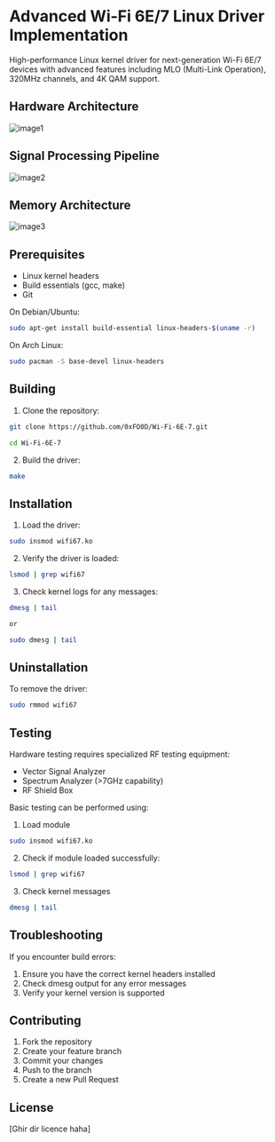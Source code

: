 # Advanced Wi-Fi 6E/7 Linux Driver Implementation

High-performance Linux kernel driver for next-generation Wi-Fi 6E/7 devices with advanced features including MLO (Multi-Link Operation), 320MHz channels, and 4K QAM support.

## Hardware Architecture 
![image1](https://www.plantuml.com/plantuml/png/PL5DRy8m3BtdLtZS4NzWckXAgo5HYGyExEWLhwj8t2vD3zt4Vvz9gorX1ySyF_gUyxBi75hN6wqUt0SPWbPZpQgxrDoYHGDbOzg6YTt13Ph0KkcGAqsgnVA25S5idqDk6tR4vnbygzyFF9CsbcQ07UppaDbkDdugFHmdgtInIb9FoMzr_NDvnexUy9_5zkKLDZYG7UK4HNIU7nThEJmhFUAoqKXwECu-UzJrrwIOxTGrP8ia3Vm4nNx74sHSrKoUFfwYD29k7t6xddg20XchINfNY75m_yFGEJAmPaVs7Kkwpo5TauJDpZPQJn8ooyB_h8eat41WT3CoZHtkDOhijeSyvEDy_kJVH6e44hQI6e4aeQGyyCfI8_1Rt0uFlU2I-DmR_GC0)

## Signal Processing Pipeline
![image2](https://www.plantuml.com/plantuml/png/VLB1JeD04Btp5MFlnZi9fgILr4CL0QCUfp2s6vTTt9sQzE-TtMW0Gpmicvdtc7dlmTepEZxtEhdY4_K4WqPb4l-Xp80EU_3qUIRJqfwynoFbMXqDj6ION28CLgqQq32iTjOpRChd5Q27tMFTpE7jFeSxSrI68a7AERxFDn6GUmwKkxS8o3q7gYBsgsBUpaMQCHYn_A59iWoQLoYHJv1bIH06rxTXVmelJZ45T4k-TMfWwn9iMNqXKrGe9v15Kmg5f25TP8J6eV7lD247rN82MNIcuG6bisnRg-Cx8pNu2B1GgoA5-vidgB4VDFcH8vwgGXZ1G2eLr98wwgIZAKMgwL0fftAad5gH6Aen1fdx8s2Slh0-U9agN7GHqzbIQplgeBxq1wlzOZ8YupV6t7lg3_go67VuHcbGkx5XAojh_hgPU_qd2R6o9jF93_uD)
## Memory Architecture
![image3](https://www.plantuml.com/plantuml/png/NP7HQhD048NlVOhvlGz_TY6bvA8aceQ68bZJGWf2MUp4IjPPsLsXeVJTkovggtCXdF7CDtDqOwpGjgrbyCz-O8tGI55HO2uLDKAB6WfLDugGxD5U9OB6mWeg9GQDA2wYH0ZJ-82GOAtq5OwkYo5y1UCOXD4sMwuXLcIraf1XMHcBskIq_5owUkiUi81UxLs580nqOpCCMyFpwNzsWgSMMnm8R49W4mAR4VWQTiaMTcWANJLMZMVm2OHF83pu_arx88kQXEmJpxAc3w_zYvmOltsCFCDra_laho_PngEFhsvwd-lEVAbRYnQYzdn6dTEAyG4PlUpTMTr7WiNYRbZHHVRQexpcNdl_1kdT_UeV)
## Prerequisites

- Linux kernel headers
- Build essentials (gcc, make)
- Git

On Debian/Ubuntu:
```bash 
sudo apt-get install build-essential linux-headers-$(uname -r)
```

On Arch Linux: 
```bash 
sudo pacman -S base-devel linux-headers
```

## Building

1. Clone the repository:
```bash
git clone https://github.com/0xFO0D/Wi-Fi-6E-7.git

cd Wi-Fi-6E-7 
```

2. Build the driver:
```bash
make 
```

## Installation

1. Load the driver:
```bash
sudo insmod wifi67.ko
```

2. Verify the driver is loaded: 
```bash 
lsmod | grep wifi67 
```

3. Check kernel logs for any messages:
```bash 
dmesg | tail 

or 

sudo dmesg | tail 
```


## Uninstallation

To remove the driver:
```bash 
sudo rmmod wifi67 
```


## Testing
Hardware testing requires specialized RF testing equipment:
- Vector Signal Analyzer
- Spectrum Analyzer (>7GHz capability)
- RF Shield Box

Basic testing can be performed using:
1. Load module

```bash 
sudo insmod wifi67.ko 
```

2. Check if module loaded successfully:
```bash 
lsmod | grep wifi67 
```
 3. Check kernel messages 
 ```bash
 dmesg | tail 
 ```

## Troubleshooting

If you encounter build errors:
1. Ensure you have the correct kernel headers installed
2. Check dmesg output for any error messages
3. Verify your kernel version is supported

## Contributing

1. Fork the repository
2. Create your feature branch
3. Commit your changes
4. Push to the branch
5. Create a new Pull Request

## License

[Ghir dir licence haha]
